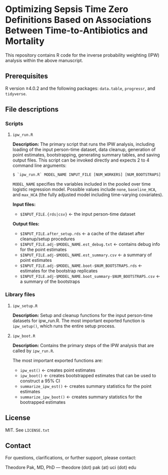 # Optimizing Sepsis Time Zero Definitions Based on Associations Between Time-to-Antibiotics and Mortality

This repository contains R code for the inverse probability weighting (IPW) analysis within the above manuscript.

## Prerequisites

R version ≥4.0.2 and the following packages: `data.table`, `progressr`, and `tidyverse`.

## File descriptions

### Scripts

1. `ipw_run.R` 

    **Description:** The primary script that runs the IPW analysis, including loading of the input person-time dataset, data cleanup, generation of point estimates, bootstrapping, generating summary tables, and saving output files. This script can be invoked directly and expects 2 to 4 command line arguments:

    ```
    $ `ipw_run.R` MODEL_NAME INPUT_FILE [NUM_WORKERS] [NUM_BOOTSTRAPS]
    ```

    `MODEL_NAME` specifies the variables included in the pooled over time logistic regression model. Possible values include `none`, `baseline_HCA`, and `max_HCA` (the fully adjusted model including time-varying covariates).

    **Input files:**

    - `$INPUT_FILE.{rds|csv}`  <- the input person-time dataset
    
    **Output files:**

    - `$INPUT_FILE.after_setup.rds`  <- a cache of the dataset after cleanup/setup procedures
    - `$INPUT_FILE.adj-$MODEL_NAME.est_debug.txt`  <- contains debug info for the point estimates
    - `$INPUT_FILE.adj-$MODEL_NAME.est_summary.csv`  <- a summary of point estimates
    - `$INPUT_FILE.adj-$MODEL_NAME.boot-$NUM_BOOTSTRAPS.rds`  <- estimates for the bootstrap replicates
    - `$INPUT_FILE.adj-$MODEL_NAME.boot_summary-$NUM_BOOTSTRAPS.csv`  <- a summary of the bootstraps

### Library files

1. `ipw_setup.R`

    **Description:** Setup and cleanup functions for the input person-time datasets for ipw_run.R. The most important exported function is `ipw_setup()`, which runs the entire setup process.

2. `ipw_boot.R`

    **Description:** Contains the primary steps of the IPW analysis that are called by `ipw_run.R`.

    The most important exported functions are: 

    - `ipw_est()`  <- creates point estimates 
    - `ipw_boot()`   <- creates bootstrapped estimates that can be used to construct a 95% CI
    - `summarize_ipw_est()`  <- creates summary statistics for the point estimates
    - `summarize_ipw_boot()`  <- creates summary statistics for the bootrapped estimates

## License

MIT. See `LICENSE.txt`

## Contact 

For questions, clarifications, or further support, please contact:

Theodore Pak, MD, PhD — theodore (dot) pak (at) uci (dot) edu